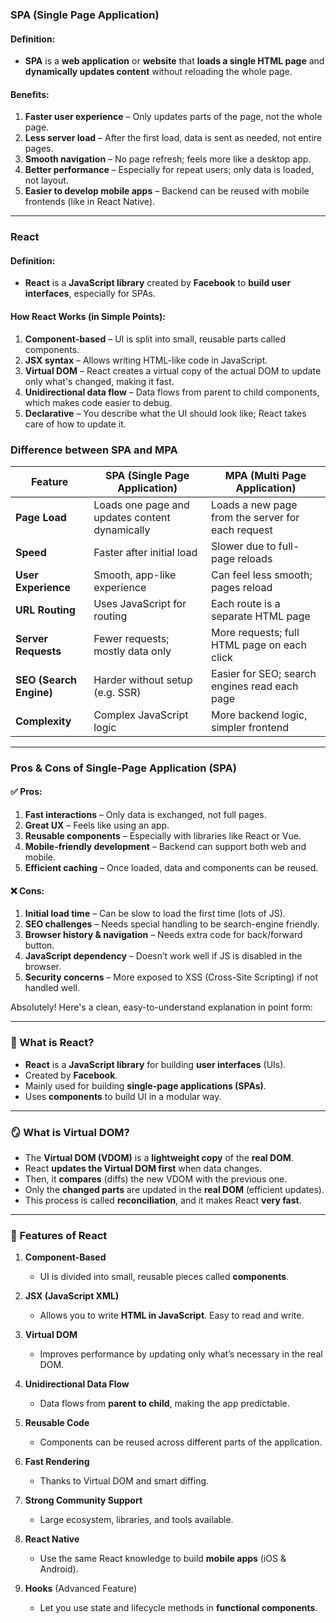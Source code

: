 ### **SPA (Single Page Application)**

#### **Definition:**

- **SPA** is a **web application** or **website** that **loads a single HTML
  page** and **dynamically updates content** without reloading the whole page.

#### **Benefits:**

1. **Faster user experience** – Only updates parts of the page, not the whole
   page.
2. **Less server load** – After the first load, data is sent as needed, not
   entire pages.
3. **Smooth navigation** – No page refresh; feels more like a desktop app.
4. **Better performance** – Especially for repeat users; only data is loaded,
   not layout.
5. **Easier to develop mobile apps** – Backend can be reused with mobile
   frontends (like in React Native).

---

### **React**

#### **Definition:**

- **React** is a **JavaScript library** created by **Facebook** to **build user
  interfaces**, especially for SPAs.

#### **How React Works (in Simple Points):**

1. **Component-based** – UI is split into small, reusable parts called
   components.
2. **JSX syntax** – Allows writing HTML-like code in JavaScript.
3. **Virtual DOM** – React creates a virtual copy of the actual DOM to update
   only what's changed, making it fast.
4. **Unidirectional data flow** – Data flows from parent to child components,
   which makes code easier to debug.
5. **Declarative** – You describe what the UI should look like; React takes care
   of how to update it.

### **Difference between SPA and MPA**

| Feature                 | **SPA (Single Page Application)**              | **MPA (Multi Page Application)**                  |
| ----------------------- | ---------------------------------------------- | ------------------------------------------------- |
| **Page Load**           | Loads one page and updates content dynamically | Loads a new page from the server for each request |
| **Speed**               | Faster after initial load                      | Slower due to full-page reloads                   |
| **User Experience**     | Smooth, app-like experience                    | Can feel less smooth; pages reload                |
| **URL Routing**         | Uses JavaScript for routing                    | Each route is a separate HTML page                |
| **Server Requests**     | Fewer requests; mostly data only               | More requests; full HTML page on each click       |
| **SEO (Search Engine)** | Harder without setup (e.g. SSR)                | Easier for SEO; search engines read each page     |
| **Complexity**          | Complex JavaScript logic                       | More backend logic, simpler frontend              |

---

### **Pros & Cons of Single-Page Application (SPA)**

#### ✅ **Pros:**

1. **Fast interactions** – Only data is exchanged, not full pages.
2. **Great UX** – Feels like using an app.
3. **Reusable components** – Especially with libraries like React or Vue.
4. **Mobile-friendly development** – Backend can support both web and mobile.
5. **Efficient caching** – Once loaded, data and components can be reused.

#### ❌ **Cons:**

1. **Initial load time** – Can be slow to load the first time (lots of JS).
2. **SEO challenges** – Needs special handling to be search-engine friendly.
3. **Browser history & navigation** – Needs extra code for back/forward button.
4. **JavaScript dependency** – Doesn’t work well if JS is disabled in the
   browser.
5. **Security concerns** – More exposed to XSS (Cross-Site Scripting) if not
   handled well.

Absolutely! Here's a clean, easy-to-understand explanation in point form:

---

### **🧠 What is React?**

- **React** is a **JavaScript library** for building **user interfaces** (UIs).
- Created by **Facebook**.
- Mainly used for building **single-page applications (SPAs)**.
- Uses **components** to build UI in a modular way.

---

### **🪞 What is Virtual DOM?**

- The **Virtual DOM (VDOM)** is a **lightweight copy** of the **real DOM**.
- React **updates the Virtual DOM first** when data changes.
- Then, it **compares** (diffs) the new VDOM with the previous one.
- Only the **changed parts** are updated in the **real DOM** (efficient
  updates).
- This process is called **reconciliation**, and it makes React **very fast**.

---

### **🌟 Features of React**

1. **Component-Based**

   - UI is divided into small, reusable pieces called **components**.

2. **JSX (JavaScript XML)**

   - Allows you to write **HTML in JavaScript**. Easy to read and write.

3. **Virtual DOM**

   - Improves performance by updating only what’s necessary in the real DOM.

4. **Unidirectional Data Flow**

   - Data flows from **parent to child**, making the app predictable.

5. **Reusable Code**

   - Components can be reused across different parts of the application.

6. **Fast Rendering**

   - Thanks to Virtual DOM and smart diffing.

7. **Strong Community Support**

   - Large ecosystem, libraries, and tools available.

8. **React Native**

   - Use the same React knowledge to build **mobile apps** (iOS & Android).

9. **Hooks** (Advanced Feature)

   - Let you use state and lifecycle methods in **functional components**.
